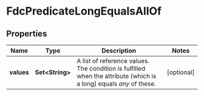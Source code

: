 

# FdcPredicateLongEqualsAllOf


## Properties

| Name | Type | Description | Notes |
|------------ | ------------- | ------------- | -------------|
|**values** | **Set&lt;String&gt;** | A list of reference values. The condition is fulfilled when the attribute (which is a long) equals *any* of these. |  [optional] |



